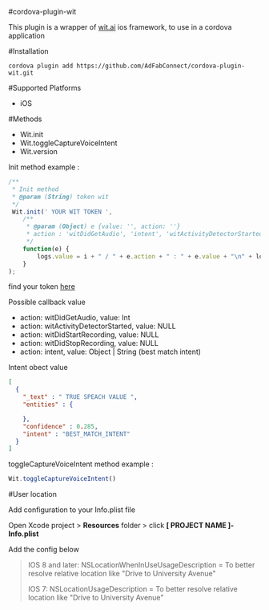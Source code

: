 #cordova-plugin-wit

This plugin is a wrapper of [wit.ai](https://wit.ai/) ios framework, to use in a cordova application

#Installation

```shell
cordova plugin add https://github.com/AdFabConnect/cordova-plugin-wit.git
```

#Supported Platforms

- iOS

#Methods

- Wit.init
- Wit.toggleCaptureVoiceIntent
- Wit.version

Init method example :

```javascript
/**
 * Init method
 * @param (String) token wit
 */
 Wit.init(' YOUR WIT TOKEN ',
 	/**
 	 * @param (Object) e {value: '', action: ''}
 	 * action : 'witDidGetAudio', 'intent', 'witActivityDetectorStarted', 'witDidStartRecording', 'witDidStopRecording'
 	 */
	function(e) {
		logs.value = i + " / " + e.action + " : " + e.value + "\n" + logs.value;
	}
);
```
 
find your token [here](https://wit.ai/home)

Possible callback value

- action: witDidGetAudio, value: Int
- action: witActivityDetectorStarted, value: NULL
- action: witDidStartRecording, value: NULL
- action: witDidStopRecording, value: NULL
- action: intent, value: Object | String (best match intent)

Intent obect value

```json
[
  {
    "_text" : " TRUE SPEACH VALUE ",
    "entities" : {

    },
    "confidence" : 0.285,
    "intent" : "BEST_MATCH_INTENT"
  }
]
```

toggleCaptureVoiceIntent method example :

```javascript
Wit.toggleCaptureVoiceIntent()
```

#User location

Add configuration to your Info.plist file

Open Xcode project > **Resources** folder > click **[ PROJECT NAME ]-Info.plist**

Add the config below

> IOS 8 and later:
> NSLocationWhenInUseUsageDescription = To better resolve relative location like "Drive to University Avenue"
> 
> IOS 7:
> NSLocationUsageDescription = To better resolve relative location like "Drive to University Avenue"
